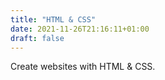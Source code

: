 ```yaml
---
title: "HTML & CSS"
date: 2021-11-26T21:16:11+01:00
draft: false
---
```


Create websites with HTML & CSS.
